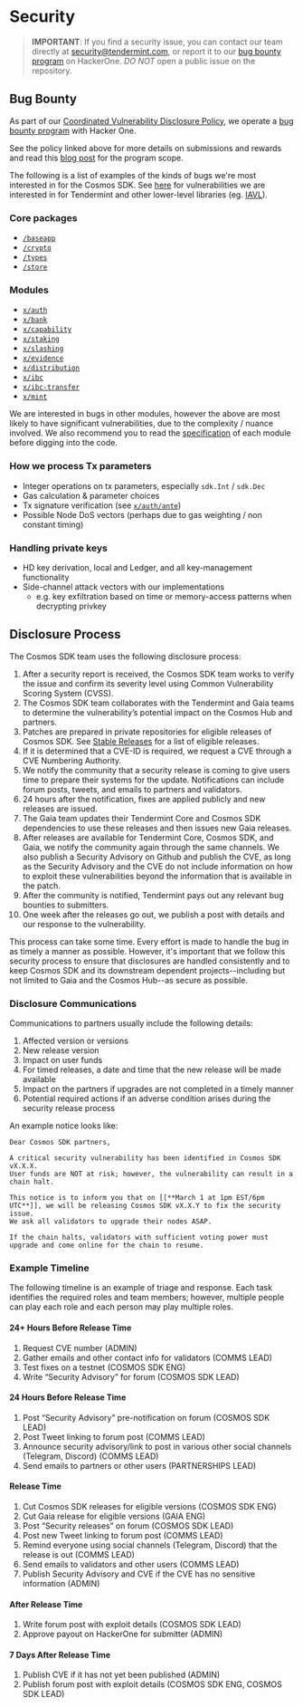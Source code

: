 # Security

> **IMPORTANT**: If you find a security issue, you can contact our team directly
> at security@tendermint.com, or report it to our
> [bug bounty program](https://hackerone.com/tendermint) on HackerOne. _DO NOT_
> open a public issue on the repository.

## Bug Bounty

As part of our
[Coordinated Vulnerability Disclosure Policy](https://tendermint.com/security),
we operate a [bug bounty program](https://hackerone.com/tendermint) with Hacker
One.

See the policy linked above for more details on submissions and rewards and read
this
[blog post](https://blog.cosmos.network/bug-bounty-program-for-tendermint-cosmos-833c67693586)
for the program scope.

The following is a list of examples of the kinds of bugs we're most interested
in for the Cosmos SDK. See
[here](https://github.com/tendermint/tendermint/blob/master/SECURITY.md) for
vulnerabilities we are interested in for Tendermint and other lower-level
libraries (eg. [IAVL](https://github.com/tendermint/iavl)).

### Core packages

- [`/baseapp`](https://github.com/cosmos/cosmos-sdk/tree/master/baseapp)
- [`/crypto`](https://github.com/cosmos/cosmos-sdk/tree/master/crypto)
- [`/types`](https://github.com/cosmos/cosmos-sdk/tree/master/types)
- [`/store`](https://github.com/cosmos/cosmos-sdk/tree/master/store)

### Modules

- [`x/auth`](https://github.com/cosmos/cosmos-sdk/tree/master/x/auth)
- [`x/bank`](https://github.com/cosmos/cosmos-sdk/tree/master/x/bank)
- [`x/capability`](https://github.com/cosmos/cosmos-sdk/tree/master/x/capability)
- [`x/staking`](https://github.com/cosmos/cosmos-sdk/tree/master/x/staking)
- [`x/slashing`](https://github.com/cosmos/cosmos-sdk/tree/master/x/slashing)
- [`x/evidence`](https://github.com/cosmos/cosmos-sdk/tree/master/x/evidence)
- [`x/distribution`](https://github.com/cosmos/cosmos-sdk/tree/master/x/distribution)
- [`x/ibc`](https://github.com/cosmos/cosmos-sdk/tree/master/x/ibc)
- [`x/ibc-transfer`](https://github.com/cosmos/cosmos-sdk/tree/master/x/ibc-transfer)
- [`x/mint`](https://github.com/cosmos/cosmos-sdk/tree/master/x/mint)

We are interested in bugs in other modules, however the above are most likely to
have significant vulnerabilities, due to the complexity / nuance involved. We
also recommend you to read the
[specification](https://github.com/cosmos/cosmos-sdk/blob/master/docs/building-modules/README.md)
of each module before digging into the code.

### How we process Tx parameters

- Integer operations on tx parameters, especially `sdk.Int` / `sdk.Dec`
- Gas calculation & parameter choices
- Tx signature verification (see
  [`x/auth/ante`](https://github.com/cosmos/cosmos-sdk/tree/master/x/auth/ante))
- Possible Node DoS vectors (perhaps due to gas weighting / non constant timing)

### Handling private keys

- HD key derivation, local and Ledger, and all key-management functionality
- Side-channel attack vectors with our implementations
  - e.g. key exfiltration based on time or memory-access patterns when
    decrypting privkey

## Disclosure Process

The Cosmos SDK team uses the following disclosure process:

1. After a security report is received, the Cosmos SDK team works to verify the
   issue and confirm its severity level using Common Vulnerability Scoring
   System (CVSS).
1. The Cosmos SDK team collaborates with the Tendermint and Gaia teams to
   determine the vulnerability’s potential impact on the Cosmos Hub and
   partners.
1. Patches are prepared in private repositories for eligible releases of Cosmos
   SDK. See
   [Stable Releases](https://github.com/cosmos/cosmos-sdk/blob/master/STABLE_RELEASES.md)
   for a list of eligible releases.
1. If it is determined that a CVE-ID is required, we request a CVE through a CVE
   Numbering Authority.
1. We notify the community that a security release is coming to give users time
   to prepare their systems for the update. Notifications can include forum
   posts, tweets, and emails to partners and validators.
1. 24 hours after the notification, fixes are applied publicly and new releases
   are issued.
1. The Gaia team updates their Tendermint Core and Cosmos SDK dependencies to
   use these releases and then issues new Gaia releases.
1. After releases are available for Tendermint Core, Cosmos SDK, and Gaia, we
   notify the community again through the same channels. We also publish a
   Security Advisory on Github and publish the CVE, as long as the Security
   Advisory and the CVE do not include information on how to exploit these
   vulnerabilities beyond the information that is available in the patch.
1. After the community is notified, Tendermint pays out any relevant bug
   bounties to submitters.
1. One week after the releases go out, we publish a post with details and our
   response to the vulnerability.

This process can take some time. Every effort is made to handle the bug in as
timely a manner as possible. However, it's important that we follow this
security process to ensure that disclosures are handled consistently and to keep
Cosmos SDK and its downstream dependent projects--including but not limited to
Gaia and the Cosmos Hub--as secure as possible.

### Disclosure Communications

Communications to partners usually include the following details:

1. Affected version or versions
1. New release version
1. Impact on user funds
1. For timed releases, a date and time that the new release will be made
   available
1. Impact on the partners if upgrades are not completed in a timely manner
1. Potential required actions if an adverse condition arises during the security
   release process

An example notice looks like:

```
Dear Cosmos SDK partners,

A critical security vulnerability has been identified in Cosmos SDK vX.X.X.
User funds are NOT at risk; however, the vulnerability can result in a chain halt.

This notice is to inform you that on [[**March 1 at 1pm EST/6pm UTC**]], we will be releasing Cosmos SDK vX.X.Y to fix the security issue.
We ask all validators to upgrade their nodes ASAP.

If the chain halts, validators with sufficient voting power must upgrade and come online for the chain to resume.
```

### Example Timeline

The following timeline is an example of triage and response. Each task
identifies the required roles and team members; however, multiple people can
play each role and each person may play multiple roles.

#### 24+ Hours Before Release Time

1. Request CVE number (ADMIN)
1. Gather emails and other contact info for validators (COMMS LEAD)
1. Test fixes on a testnet (COSMOS SDK ENG)
1. Write “Security Advisory” for forum (COSMOS SDK LEAD)

#### 24 Hours Before Release Time

1. Post “Security Advisory” pre-notification on forum (COSMOS SDK LEAD)
1. Post Tweet linking to forum post (COMMS LEAD)
1. Announce security advisory/link to post in various other social channels
   (Telegram, Discord) (COMMS LEAD)
1. Send emails to partners or other users (PARTNERSHIPS LEAD)

#### Release Time

1. Cut Cosmos SDK releases for eligible versions (COSMOS SDK ENG)
1. Cut Gaia release for eligible versions (GAIA ENG)
1. Post “Security releases” on forum (COSMOS SDK LEAD)
1. Post new Tweet linking to forum post (COMMS LEAD)
1. Remind everyone using social channels (Telegram, Discord) that the release is
   out (COMMS LEAD)
1. Send emails to validators and other users (COMMS LEAD)
1. Publish Security Advisory and CVE if the CVE has no sensitive information
   (ADMIN)

#### After Release Time

1. Write forum post with exploit details (COSMOS SDK LEAD)
1. Approve payout on HackerOne for submitter (ADMIN)

#### 7 Days After Release Time

1. Publish CVE if it has not yet been published (ADMIN)
1. Publish forum post with exploit details (COSMOS SDK ENG, COSMOS SDK LEAD)
